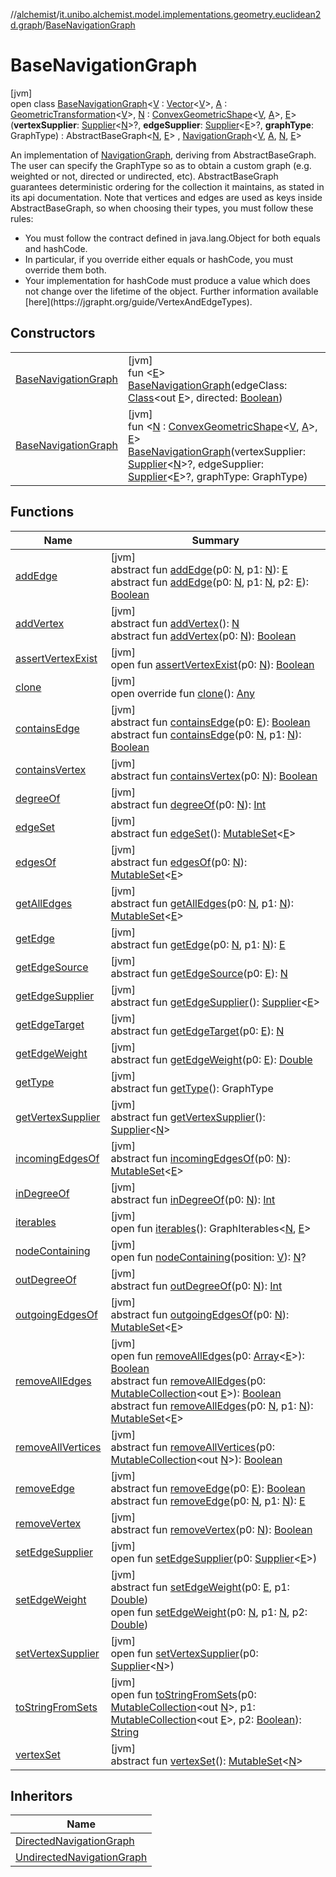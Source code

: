 //[alchemist](../../../index.md)/[it.unibo.alchemist.model.implementations.geometry.euclidean2d.graph](../index.md)/[BaseNavigationGraph](index.md)

# BaseNavigationGraph

[jvm]\
open class [BaseNavigationGraph](index.md)<[V](index.md) : [Vector](../../it.unibo.alchemist.model.interfaces.geometry/-vector/index.md)<[V](index.md)>, [A](index.md) : [GeometricTransformation](../../it.unibo.alchemist.model.interfaces.geometry/-geometric-transformation/index.md)<[V](index.md)>, [N](index.md) : [ConvexGeometricShape](../../it.unibo.alchemist.model.interfaces.geometry/-convex-geometric-shape/index.md)<[V](index.md), [A](index.md)>, [E](index.md)>(**vertexSupplier**: [Supplier](https://docs.oracle.com/javase/8/docs/api/java/util/function/Supplier.html)<[N](index.md)>?, **edgeSupplier**: [Supplier](https://docs.oracle.com/javase/8/docs/api/java/util/function/Supplier.html)<[E](index.md)>?, **graphType**: GraphType) : AbstractBaseGraph<[N](index.md), [E](index.md)> , [NavigationGraph](../../it.unibo.alchemist.model.interfaces.geometry.euclidean2d.graph/-navigation-graph/index.md)<[V](index.md), [A](index.md), [N](index.md), [E](index.md)> 

An implementation of [NavigationGraph](../../it.unibo.alchemist.model.interfaces.geometry.euclidean2d.graph/-navigation-graph/index.md), deriving from AbstractBaseGraph. The user can specify the GraphType so as to obtain a custom graph (e.g. weighted or not, directed or undirected, etc). AbstractBaseGraph guarantees deterministic ordering for the collection it maintains, as stated in its api documentation. Note that vertices and edges are used as keys inside AbstractBaseGraph, so when choosing their types, you must follow these rules:

<ul><li>You must follow the contract defined in java.lang.Object for both equals and hashCode.</li><li>In particular, if you override either equals or hashCode, you must override them both.</li><li>Your implementation for hashCode must produce a value which does not change over the lifetime of the object. Further information available [here](https://jgrapht.org/guide/VertexAndEdgeTypes).</li></ul>

## Constructors

| | |
|---|---|
| [BaseNavigationGraph](-base-navigation-graph.md) | [jvm]<br>fun <[E](index.md)> [BaseNavigationGraph](-base-navigation-graph.md)(edgeClass: [Class](https://docs.oracle.com/javase/8/docs/api/java/lang/Class.html)<out [E](index.md)>, directed: [Boolean](https://kotlinlang.org/api/latest/jvm/stdlib/kotlin/-boolean/index.html)) |
| [BaseNavigationGraph](-base-navigation-graph.md) | [jvm]<br>fun <[N](index.md) : [ConvexGeometricShape](../../it.unibo.alchemist.model.interfaces.geometry/-convex-geometric-shape/index.md)<[V](index.md), [A](index.md)>, [E](index.md)> [BaseNavigationGraph](-base-navigation-graph.md)(vertexSupplier: [Supplier](https://docs.oracle.com/javase/8/docs/api/java/util/function/Supplier.html)<[N](index.md)>?, edgeSupplier: [Supplier](https://docs.oracle.com/javase/8/docs/api/java/util/function/Supplier.html)<[E](index.md)>?, graphType: GraphType) |

## Functions

| Name | Summary |
|---|---|
| [addEdge](../../it.unibo.alchemist.model.interfaces.geometry.euclidean2d.graph/-navigation-graph/index.md#2110871166%2FFunctions%2F-267951372) | [jvm]<br>abstract fun [addEdge](../../it.unibo.alchemist.model.interfaces.geometry.euclidean2d.graph/-navigation-graph/index.md#2110871166%2FFunctions%2F-267951372)(p0: [N](index.md), p1: [N](index.md)): [E](index.md)<br>abstract fun [addEdge](../../it.unibo.alchemist.model.interfaces.geometry.euclidean2d.graph/-navigation-graph/index.md#521958941%2FFunctions%2F-267951372)(p0: [N](index.md), p1: [N](index.md), p2: [E](index.md)): [Boolean](https://kotlinlang.org/api/latest/jvm/stdlib/kotlin/-boolean/index.html) |
| [addVertex](../../it.unibo.alchemist.model.interfaces.geometry.euclidean2d.graph/-navigation-graph/index.md#-2135174814%2FFunctions%2F-267951372) | [jvm]<br>abstract fun [addVertex](../../it.unibo.alchemist.model.interfaces.geometry.euclidean2d.graph/-navigation-graph/index.md#-2135174814%2FFunctions%2F-267951372)(): [N](index.md)<br>abstract fun [addVertex](../../it.unibo.alchemist.model.interfaces.geometry.euclidean2d.graph/-navigation-graph/index.md#2101592049%2FFunctions%2F-267951372)(p0: [N](index.md)): [Boolean](https://kotlinlang.org/api/latest/jvm/stdlib/kotlin/-boolean/index.html) |
| [assertVertexExist](../-undirected-navigation-graph/index.md#-26384585%2FFunctions%2F-267951372) | [jvm]<br>open fun [assertVertexExist](../-undirected-navigation-graph/index.md#-26384585%2FFunctions%2F-267951372)(p0: [N](index.md)): [Boolean](https://kotlinlang.org/api/latest/jvm/stdlib/kotlin/-boolean/index.html) |
| [clone](../-undirected-navigation-graph/index.md#-1582135427%2FFunctions%2F-267951372) | [jvm]<br>open override fun [clone](../-undirected-navigation-graph/index.md#-1582135427%2FFunctions%2F-267951372)(): [Any](https://kotlinlang.org/api/latest/jvm/stdlib/kotlin/-any/index.html) |
| [containsEdge](../../it.unibo.alchemist.model.interfaces.geometry.euclidean2d.graph/-navigation-graph/index.md#794769479%2FFunctions%2F-267951372) | [jvm]<br>abstract fun [containsEdge](../../it.unibo.alchemist.model.interfaces.geometry.euclidean2d.graph/-navigation-graph/index.md#794769479%2FFunctions%2F-267951372)(p0: [E](index.md)): [Boolean](https://kotlinlang.org/api/latest/jvm/stdlib/kotlin/-boolean/index.html)<br>abstract fun [containsEdge](../../it.unibo.alchemist.model.interfaces.geometry.euclidean2d.graph/-navigation-graph/index.md#-1271913840%2FFunctions%2F-267951372)(p0: [N](index.md), p1: [N](index.md)): [Boolean](https://kotlinlang.org/api/latest/jvm/stdlib/kotlin/-boolean/index.html) |
| [containsVertex](../../it.unibo.alchemist.model.interfaces.geometry.euclidean2d.graph/-navigation-graph/index.md#-309293565%2FFunctions%2F-267951372) | [jvm]<br>abstract fun [containsVertex](../../it.unibo.alchemist.model.interfaces.geometry.euclidean2d.graph/-navigation-graph/index.md#-309293565%2FFunctions%2F-267951372)(p0: [N](index.md)): [Boolean](https://kotlinlang.org/api/latest/jvm/stdlib/kotlin/-boolean/index.html) |
| [degreeOf](../../it.unibo.alchemist.model.interfaces.geometry.euclidean2d.graph/-navigation-graph/index.md#-547757405%2FFunctions%2F-267951372) | [jvm]<br>abstract fun [degreeOf](../../it.unibo.alchemist.model.interfaces.geometry.euclidean2d.graph/-navigation-graph/index.md#-547757405%2FFunctions%2F-267951372)(p0: [N](index.md)): [Int](https://kotlinlang.org/api/latest/jvm/stdlib/kotlin/-int/index.html) |
| [edgeSet](../../it.unibo.alchemist.model.interfaces.geometry.euclidean2d.graph/-navigation-graph/index.md#1973462050%2FFunctions%2F-267951372) | [jvm]<br>abstract fun [edgeSet](../../it.unibo.alchemist.model.interfaces.geometry.euclidean2d.graph/-navigation-graph/index.md#1973462050%2FFunctions%2F-267951372)(): [MutableSet](https://kotlinlang.org/api/latest/jvm/stdlib/kotlin.collections/-mutable-set/index.html)<[E](index.md)> |
| [edgesOf](../../it.unibo.alchemist.model.interfaces.geometry.euclidean2d.graph/-navigation-graph/index.md#-810360679%2FFunctions%2F-267951372) | [jvm]<br>abstract fun [edgesOf](../../it.unibo.alchemist.model.interfaces.geometry.euclidean2d.graph/-navigation-graph/index.md#-810360679%2FFunctions%2F-267951372)(p0: [N](index.md)): [MutableSet](https://kotlinlang.org/api/latest/jvm/stdlib/kotlin.collections/-mutable-set/index.html)<[E](index.md)> |
| [getAllEdges](../../it.unibo.alchemist.model.interfaces.geometry.euclidean2d.graph/-navigation-graph/index.md#-302918485%2FFunctions%2F-267951372) | [jvm]<br>abstract fun [getAllEdges](../../it.unibo.alchemist.model.interfaces.geometry.euclidean2d.graph/-navigation-graph/index.md#-302918485%2FFunctions%2F-267951372)(p0: [N](index.md), p1: [N](index.md)): [MutableSet](https://kotlinlang.org/api/latest/jvm/stdlib/kotlin.collections/-mutable-set/index.html)<[E](index.md)> |
| [getEdge](../../it.unibo.alchemist.model.interfaces.geometry.euclidean2d.graph/-navigation-graph/index.md#-1210728653%2FFunctions%2F-267951372) | [jvm]<br>abstract fun [getEdge](../../it.unibo.alchemist.model.interfaces.geometry.euclidean2d.graph/-navigation-graph/index.md#-1210728653%2FFunctions%2F-267951372)(p0: [N](index.md), p1: [N](index.md)): [E](index.md) |
| [getEdgeSource](../../it.unibo.alchemist.model.interfaces.geometry.euclidean2d.graph/-navigation-graph/index.md#1251874021%2FFunctions%2F-267951372) | [jvm]<br>abstract fun [getEdgeSource](../../it.unibo.alchemist.model.interfaces.geometry.euclidean2d.graph/-navigation-graph/index.md#1251874021%2FFunctions%2F-267951372)(p0: [E](index.md)): [N](index.md) |
| [getEdgeSupplier](../../it.unibo.alchemist.model.interfaces.geometry.euclidean2d.graph/-navigation-graph/index.md#531722152%2FFunctions%2F-267951372) | [jvm]<br>abstract fun [getEdgeSupplier](../../it.unibo.alchemist.model.interfaces.geometry.euclidean2d.graph/-navigation-graph/index.md#531722152%2FFunctions%2F-267951372)(): [Supplier](https://docs.oracle.com/javase/8/docs/api/java/util/function/Supplier.html)<[E](index.md)> |
| [getEdgeTarget](../../it.unibo.alchemist.model.interfaces.geometry.euclidean2d.graph/-navigation-graph/index.md#806962267%2FFunctions%2F-267951372) | [jvm]<br>abstract fun [getEdgeTarget](../../it.unibo.alchemist.model.interfaces.geometry.euclidean2d.graph/-navigation-graph/index.md#806962267%2FFunctions%2F-267951372)(p0: [E](index.md)): [N](index.md) |
| [getEdgeWeight](../../it.unibo.alchemist.model.interfaces.geometry.euclidean2d.graph/-navigation-graph/index.md#1196438594%2FFunctions%2F-267951372) | [jvm]<br>abstract fun [getEdgeWeight](../../it.unibo.alchemist.model.interfaces.geometry.euclidean2d.graph/-navigation-graph/index.md#1196438594%2FFunctions%2F-267951372)(p0: [E](index.md)): [Double](https://kotlinlang.org/api/latest/jvm/stdlib/kotlin/-double/index.html) |
| [getType](../../it.unibo.alchemist.model.interfaces.geometry.euclidean2d.graph/-navigation-graph/index.md#-14194633%2FFunctions%2F-267951372) | [jvm]<br>abstract fun [getType](../../it.unibo.alchemist.model.interfaces.geometry.euclidean2d.graph/-navigation-graph/index.md#-14194633%2FFunctions%2F-267951372)(): GraphType |
| [getVertexSupplier](../../it.unibo.alchemist.model.interfaces.geometry.euclidean2d.graph/-navigation-graph/index.md#1053669281%2FFunctions%2F-267951372) | [jvm]<br>abstract fun [getVertexSupplier](../../it.unibo.alchemist.model.interfaces.geometry.euclidean2d.graph/-navigation-graph/index.md#1053669281%2FFunctions%2F-267951372)(): [Supplier](https://docs.oracle.com/javase/8/docs/api/java/util/function/Supplier.html)<[N](index.md)> |
| [incomingEdgesOf](../../it.unibo.alchemist.model.interfaces.geometry.euclidean2d.graph/-navigation-graph/index.md#-522787565%2FFunctions%2F-267951372) | [jvm]<br>abstract fun [incomingEdgesOf](../../it.unibo.alchemist.model.interfaces.geometry.euclidean2d.graph/-navigation-graph/index.md#-522787565%2FFunctions%2F-267951372)(p0: [N](index.md)): [MutableSet](https://kotlinlang.org/api/latest/jvm/stdlib/kotlin.collections/-mutable-set/index.html)<[E](index.md)> |
| [inDegreeOf](../../it.unibo.alchemist.model.interfaces.geometry.euclidean2d.graph/-navigation-graph/index.md#-739572952%2FFunctions%2F-267951372) | [jvm]<br>abstract fun [inDegreeOf](../../it.unibo.alchemist.model.interfaces.geometry.euclidean2d.graph/-navigation-graph/index.md#-739572952%2FFunctions%2F-267951372)(p0: [N](index.md)): [Int](https://kotlinlang.org/api/latest/jvm/stdlib/kotlin/-int/index.html) |
| [iterables](../../it.unibo.alchemist.model.interfaces.geometry.euclidean2d.graph/-navigation-graph/index.md#-245102522%2FFunctions%2F-267951372) | [jvm]<br>open fun [iterables](../../it.unibo.alchemist.model.interfaces.geometry.euclidean2d.graph/-navigation-graph/index.md#-245102522%2FFunctions%2F-267951372)(): GraphIterables<[N](index.md), [E](index.md)> |
| [nodeContaining](../../it.unibo.alchemist.model.interfaces.geometry.euclidean2d.graph/-navigation-graph/node-containing.md) | [jvm]<br>open fun [nodeContaining](../../it.unibo.alchemist.model.interfaces.geometry.euclidean2d.graph/-navigation-graph/node-containing.md)(position: [V](index.md)): [N](index.md)? |
| [outDegreeOf](../../it.unibo.alchemist.model.interfaces.geometry.euclidean2d.graph/-navigation-graph/index.md#1223323901%2FFunctions%2F-267951372) | [jvm]<br>abstract fun [outDegreeOf](../../it.unibo.alchemist.model.interfaces.geometry.euclidean2d.graph/-navigation-graph/index.md#1223323901%2FFunctions%2F-267951372)(p0: [N](index.md)): [Int](https://kotlinlang.org/api/latest/jvm/stdlib/kotlin/-int/index.html) |
| [outgoingEdgesOf](../../it.unibo.alchemist.model.interfaces.geometry.euclidean2d.graph/-navigation-graph/index.md#-297762675%2FFunctions%2F-267951372) | [jvm]<br>abstract fun [outgoingEdgesOf](../../it.unibo.alchemist.model.interfaces.geometry.euclidean2d.graph/-navigation-graph/index.md#-297762675%2FFunctions%2F-267951372)(p0: [N](index.md)): [MutableSet](https://kotlinlang.org/api/latest/jvm/stdlib/kotlin.collections/-mutable-set/index.html)<[E](index.md)> |
| [removeAllEdges](../-undirected-navigation-graph/index.md#1930503842%2FFunctions%2F-267951372) | [jvm]<br>open fun [removeAllEdges](../-undirected-navigation-graph/index.md#1930503842%2FFunctions%2F-267951372)(p0: [Array](https://kotlinlang.org/api/latest/jvm/stdlib/kotlin/-array/index.html)<[E](index.md)>): [Boolean](https://kotlinlang.org/api/latest/jvm/stdlib/kotlin/-boolean/index.html)<br>abstract fun [removeAllEdges](../../it.unibo.alchemist.model.interfaces.geometry.euclidean2d.graph/-navigation-graph/index.md#1282760498%2FFunctions%2F-267951372)(p0: [MutableCollection](https://kotlinlang.org/api/latest/jvm/stdlib/kotlin.collections/-mutable-collection/index.html)<out [E](index.md)>): [Boolean](https://kotlinlang.org/api/latest/jvm/stdlib/kotlin/-boolean/index.html)<br>abstract fun [removeAllEdges](../../it.unibo.alchemist.model.interfaces.geometry.euclidean2d.graph/-navigation-graph/index.md#519568877%2FFunctions%2F-267951372)(p0: [N](index.md), p1: [N](index.md)): [MutableSet](https://kotlinlang.org/api/latest/jvm/stdlib/kotlin.collections/-mutable-set/index.html)<[E](index.md)> |
| [removeAllVertices](../../it.unibo.alchemist.model.interfaces.geometry.euclidean2d.graph/-navigation-graph/index.md#-1435029466%2FFunctions%2F-267951372) | [jvm]<br>abstract fun [removeAllVertices](../../it.unibo.alchemist.model.interfaces.geometry.euclidean2d.graph/-navigation-graph/index.md#-1435029466%2FFunctions%2F-267951372)(p0: [MutableCollection](https://kotlinlang.org/api/latest/jvm/stdlib/kotlin.collections/-mutable-collection/index.html)<out [N](index.md)>): [Boolean](https://kotlinlang.org/api/latest/jvm/stdlib/kotlin/-boolean/index.html) |
| [removeEdge](../../it.unibo.alchemist.model.interfaces.geometry.euclidean2d.graph/-navigation-graph/index.md#1206013868%2FFunctions%2F-267951372) | [jvm]<br>abstract fun [removeEdge](../../it.unibo.alchemist.model.interfaces.geometry.euclidean2d.graph/-navigation-graph/index.md#1206013868%2FFunctions%2F-267951372)(p0: [E](index.md)): [Boolean](https://kotlinlang.org/api/latest/jvm/stdlib/kotlin/-boolean/index.html)<br>abstract fun [removeEdge](../../it.unibo.alchemist.model.interfaces.geometry.euclidean2d.graph/-navigation-graph/index.md#525785461%2FFunctions%2F-267951372)(p0: [N](index.md), p1: [N](index.md)): [E](index.md) |
| [removeVertex](../../it.unibo.alchemist.model.interfaces.geometry.euclidean2d.graph/-navigation-graph/index.md#-1464647192%2FFunctions%2F-267951372) | [jvm]<br>abstract fun [removeVertex](../../it.unibo.alchemist.model.interfaces.geometry.euclidean2d.graph/-navigation-graph/index.md#-1464647192%2FFunctions%2F-267951372)(p0: [N](index.md)): [Boolean](https://kotlinlang.org/api/latest/jvm/stdlib/kotlin/-boolean/index.html) |
| [setEdgeSupplier](../-undirected-navigation-graph/index.md#1595869917%2FFunctions%2F-267951372) | [jvm]<br>open fun [setEdgeSupplier](../-undirected-navigation-graph/index.md#1595869917%2FFunctions%2F-267951372)(p0: [Supplier](https://docs.oracle.com/javase/8/docs/api/java/util/function/Supplier.html)<[E](index.md)>) |
| [setEdgeWeight](../../it.unibo.alchemist.model.interfaces.geometry.euclidean2d.graph/-navigation-graph/index.md#-520824077%2FFunctions%2F-267951372) | [jvm]<br>abstract fun [setEdgeWeight](../../it.unibo.alchemist.model.interfaces.geometry.euclidean2d.graph/-navigation-graph/index.md#-520824077%2FFunctions%2F-267951372)(p0: [E](index.md), p1: [Double](https://kotlinlang.org/api/latest/jvm/stdlib/kotlin/-double/index.html))<br>open fun [setEdgeWeight](../../it.unibo.alchemist.model.interfaces.geometry.euclidean2d.graph/-navigation-graph/index.md#870159356%2FFunctions%2F-267951372)(p0: [N](index.md), p1: [N](index.md), p2: [Double](https://kotlinlang.org/api/latest/jvm/stdlib/kotlin/-double/index.html)) |
| [setVertexSupplier](../-undirected-navigation-graph/index.md#2067735649%2FFunctions%2F-267951372) | [jvm]<br>open fun [setVertexSupplier](../-undirected-navigation-graph/index.md#2067735649%2FFunctions%2F-267951372)(p0: [Supplier](https://docs.oracle.com/javase/8/docs/api/java/util/function/Supplier.html)<[N](index.md)>) |
| [toStringFromSets](../-undirected-navigation-graph/index.md#-1479217430%2FFunctions%2F-267951372) | [jvm]<br>open fun [toStringFromSets](../-undirected-navigation-graph/index.md#-1479217430%2FFunctions%2F-267951372)(p0: [MutableCollection](https://kotlinlang.org/api/latest/jvm/stdlib/kotlin.collections/-mutable-collection/index.html)<out [N](index.md)>, p1: [MutableCollection](https://kotlinlang.org/api/latest/jvm/stdlib/kotlin.collections/-mutable-collection/index.html)<out [E](index.md)>, p2: [Boolean](https://kotlinlang.org/api/latest/jvm/stdlib/kotlin/-boolean/index.html)): [String](https://kotlinlang.org/api/latest/jvm/stdlib/kotlin/-string/index.html) |
| [vertexSet](../../it.unibo.alchemist.model.interfaces.geometry.euclidean2d.graph/-navigation-graph/index.md#-845040375%2FFunctions%2F-267951372) | [jvm]<br>abstract fun [vertexSet](../../it.unibo.alchemist.model.interfaces.geometry.euclidean2d.graph/-navigation-graph/index.md#-845040375%2FFunctions%2F-267951372)(): [MutableSet](https://kotlinlang.org/api/latest/jvm/stdlib/kotlin.collections/-mutable-set/index.html)<[N](index.md)> |

## Inheritors

| Name |
|---|
| [DirectedNavigationGraph](../-directed-navigation-graph/index.md) |
| [UndirectedNavigationGraph](../-undirected-navigation-graph/index.md) |
